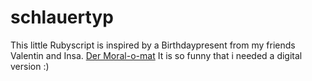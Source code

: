 # schlauertyp
This little Rubyscript is inspired by a Birthdaypresent from my friends Valentin and Insa.
[Der Moral-o-mat](https://de-de.facebook.com/sinnfragenkombinator/)
It is so funny that i needed a digital version :)
